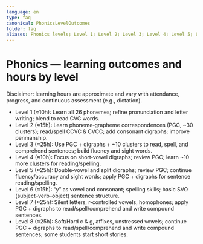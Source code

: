 ```yaml
---
language: en
type: faq
canonical: PhonicsLevelOutcomes
folder: faq
aliases: Phonics levels; Level 1; Level 2; Level 3; Level 4; Level 5; Level 6; Level 7; Level 8; L1; L2; L3; L4; L5; L6; L7; L8; outcomes; curriculum; objectives; phoneme; grapheme; PGC; CCVC; CVCC; digraphs; split digraph; r-controlled; silent letters; homophones; soft c; hard g; affixes; unstressed vowels; sight words; hours
---
```

# Phonics — learning outcomes and hours by level

Disclaimer: learning hours are approximate and vary with attendance, progress, and continuous assessment (e.g., dictation).

- Level 1 (≈10h): Learn all 26 phonemes; refine pronunciation and letter writing; blend to read CVC words.  
- Level 2 (≈15h): Learn phoneme‑grapheme correspondences (PGC, ~30 clusters); read/spell CCVC & CVCC; add consonant digraphs; improve penmanship.  
- Level 3 (≈25h): Use PGC + digraphs + ~10 clusters to read, spell, and comprehend sentences; build fluency and sight words.  
- Level 4 (≈10h): Focus on short‑vowel digraphs; review PGC; learn ~10 more clusters for reading/spelling.  
- Level 5 (≈25h): Double‑vowel and split digraphs; review PGC; continue fluency/accuracy and sight words; apply PGC + digraphs for sentence reading/spelling.  
- Level 6 (≈15h): “y” as vowel and consonant; spelling skills; basic SVO (subject–verb–object) sentence structure.  
- Level 7 (≈25h): Silent letters, r‑controlled vowels, homophones; apply PGC + digraphs to read/spell/comprehend and write compound sentences.  
- Level 8 (≈25h): Soft/Hard c & g, affixes, unstressed vowels; continue PGC + digraphs to read/spell/comprehend and write compound sentences; some students start short stories.